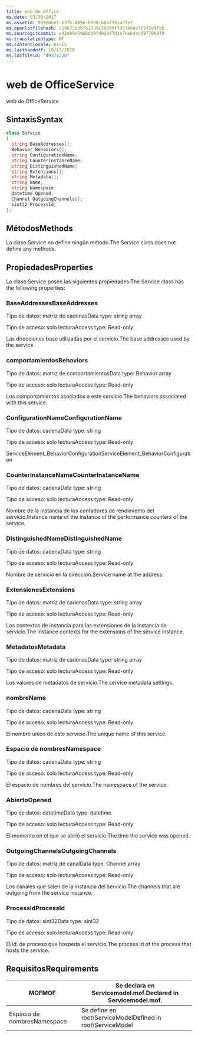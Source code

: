 ```yaml
---
title: web de Office
ms.date: 03/30/2017
ms.assetid: 999806e1-6376-409e-b998-b0af391adfe7
ms.openlocfilehash: c59672b3b7617d9c28d99f7d534b6e7f2f2e9fbb
ms.sourcegitcommit: e42d09e5966dd9fd02847d3e7eeb4ec0877069f8
ms.translationtype: MT
ms.contentlocale: es-ES
ms.lasthandoff: 10/17/2018
ms.locfileid: "49374220"
---
```

# <a name="service"></a><span data-ttu-id="acca7-102">web de Office</span><span class="sxs-lookup"><span data-stu-id="acca7-102">Service</span></span>
<span data-ttu-id="acca7-103">web de Office</span><span class="sxs-lookup"><span data-stu-id="acca7-103">Service</span></span>  
  
## <a name="syntax"></a><span data-ttu-id="acca7-104">Sintaxis</span><span class="sxs-lookup"><span data-stu-id="acca7-104">Syntax</span></span>  
  
```csharp
class Service  
{  
  string BaseAddresses[];  
  Behavior Behaviors[];  
  string ConfigurationName;  
  string CounterInstanceName;  
  string DistinguishedName;  
  string Extensions[];  
  string Metadata[];  
  string Name;  
  string Namespace;  
  datetime Opened;  
  Channel OutgoingChannels[];  
  sint32 ProcessId;  
};  
```  
  
## <a name="methods"></a><span data-ttu-id="acca7-105">Métodos</span><span class="sxs-lookup"><span data-stu-id="acca7-105">Methods</span></span>  
 <span data-ttu-id="acca7-106">La clase Service no define ningún método.</span><span class="sxs-lookup"><span data-stu-id="acca7-106">The Service class does not define any methods.</span></span>  
  
## <a name="properties"></a><span data-ttu-id="acca7-107">Propiedades</span><span class="sxs-lookup"><span data-stu-id="acca7-107">Properties</span></span>  
 <span data-ttu-id="acca7-108">La clase Service posee las siguientes propiedades:</span><span class="sxs-lookup"><span data-stu-id="acca7-108">The Service class has the following properties:</span></span>  
  
### <a name="baseaddresses"></a><span data-ttu-id="acca7-109">BaseAddresses</span><span class="sxs-lookup"><span data-stu-id="acca7-109">BaseAddresses</span></span>  
 <span data-ttu-id="acca7-110">Tipo de datos: matriz de cadenas</span><span class="sxs-lookup"><span data-stu-id="acca7-110">Data type: string array</span></span>  
  
 <span data-ttu-id="acca7-111">Tipo de acceso: solo lectura</span><span class="sxs-lookup"><span data-stu-id="acca7-111">Access type: Read-only</span></span>  
  
 <span data-ttu-id="acca7-112">Las direcciones base utilizadas por el servicio.</span><span class="sxs-lookup"><span data-stu-id="acca7-112">The base addresses used by the service.</span></span>  
  
### <a name="behaviors"></a><span data-ttu-id="acca7-113">comportamientos</span><span class="sxs-lookup"><span data-stu-id="acca7-113">Behaviors</span></span>  
 <span data-ttu-id="acca7-114">Tipo de datos: matriz de comportamientos</span><span class="sxs-lookup"><span data-stu-id="acca7-114">Data type: Behavior array</span></span>  
  
 <span data-ttu-id="acca7-115">Tipo de acceso: solo lectura</span><span class="sxs-lookup"><span data-stu-id="acca7-115">Access type: Read-only</span></span>  
  
 <span data-ttu-id="acca7-116">Los comportamientos asociados a este servicio.</span><span class="sxs-lookup"><span data-stu-id="acca7-116">The behaviors associated with this service.</span></span>  
  
### <a name="configurationname"></a><span data-ttu-id="acca7-117">ConfigurationName</span><span class="sxs-lookup"><span data-stu-id="acca7-117">ConfigurationName</span></span>  
 <span data-ttu-id="acca7-118">Tipo de datos: cadena</span><span class="sxs-lookup"><span data-stu-id="acca7-118">Data type: string</span></span>  
  
 <span data-ttu-id="acca7-119">Tipo de acceso: solo lectura</span><span class="sxs-lookup"><span data-stu-id="acca7-119">Access type: Read-only</span></span>  
  
 <span data-ttu-id="acca7-120">ServiceElement_BehaviorConfiguration</span><span class="sxs-lookup"><span data-stu-id="acca7-120">ServiceElement_BehaviorConfiguration</span></span>  
  
### <a name="counterinstancename"></a><span data-ttu-id="acca7-121">CounterInstanceName</span><span class="sxs-lookup"><span data-stu-id="acca7-121">CounterInstanceName</span></span>  
 <span data-ttu-id="acca7-122">Tipo de datos: cadena</span><span class="sxs-lookup"><span data-stu-id="acca7-122">Data type: string</span></span>  
  
 <span data-ttu-id="acca7-123">Tipo de acceso: solo lectura</span><span class="sxs-lookup"><span data-stu-id="acca7-123">Access type: Read-only</span></span>  
  
 <span data-ttu-id="acca7-124">Nombre de la instancia de los contadores de rendimiento del servicio.</span><span class="sxs-lookup"><span data-stu-id="acca7-124">Instance name of the instance of the performance counters of the service.</span></span>  
  
### <a name="distinguishedname"></a><span data-ttu-id="acca7-125">DistinguishedName</span><span class="sxs-lookup"><span data-stu-id="acca7-125">DistinguishedName</span></span>  
 <span data-ttu-id="acca7-126">Tipo de datos: cadena</span><span class="sxs-lookup"><span data-stu-id="acca7-126">Data type: string</span></span>  
  
 <span data-ttu-id="acca7-127">Tipo de acceso: solo lectura</span><span class="sxs-lookup"><span data-stu-id="acca7-127">Access type: Read-only</span></span>  
  
 <span data-ttu-id="acca7-128">Nombre de servicio en la dirección.</span><span class="sxs-lookup"><span data-stu-id="acca7-128">Service name at the address.</span></span>  
  
### <a name="extensions"></a><span data-ttu-id="acca7-129">Extensiones</span><span class="sxs-lookup"><span data-stu-id="acca7-129">Extensions</span></span>  
 <span data-ttu-id="acca7-130">Tipo de datos: matriz de cadenas</span><span class="sxs-lookup"><span data-stu-id="acca7-130">Data type: string array</span></span>  
  
 <span data-ttu-id="acca7-131">Tipo de acceso: solo lectura</span><span class="sxs-lookup"><span data-stu-id="acca7-131">Access type: Read-only</span></span>  
  
 <span data-ttu-id="acca7-132">Los contextos de instancia para las extensiones de la instancia de servicio.</span><span class="sxs-lookup"><span data-stu-id="acca7-132">The instance contexts for the extensions of the service instance.</span></span>  
  
### <a name="metadata"></a><span data-ttu-id="acca7-133">Metadatos</span><span class="sxs-lookup"><span data-stu-id="acca7-133">Metadata</span></span>  
 <span data-ttu-id="acca7-134">Tipo de datos: matriz de cadenas</span><span class="sxs-lookup"><span data-stu-id="acca7-134">Data type: string array</span></span>  
  
 <span data-ttu-id="acca7-135">Tipo de acceso: solo lectura</span><span class="sxs-lookup"><span data-stu-id="acca7-135">Access type: Read-only</span></span>  
  
 <span data-ttu-id="acca7-136">Los valores de metadatos de servicio.</span><span class="sxs-lookup"><span data-stu-id="acca7-136">The service metadata settings.</span></span>  
  
### <a name="name"></a><span data-ttu-id="acca7-137">nombre</span><span class="sxs-lookup"><span data-stu-id="acca7-137">Name</span></span>  
 <span data-ttu-id="acca7-138">Tipo de datos: cadena</span><span class="sxs-lookup"><span data-stu-id="acca7-138">Data type: string</span></span>  
  
 <span data-ttu-id="acca7-139">Tipo de acceso: solo lectura</span><span class="sxs-lookup"><span data-stu-id="acca7-139">Access type: Read-only</span></span>  
  
 <span data-ttu-id="acca7-140">El nombre único de este servicio.</span><span class="sxs-lookup"><span data-stu-id="acca7-140">The unique name of this service.</span></span>  
  
### <a name="namespace"></a><span data-ttu-id="acca7-141">Espacio de nombres</span><span class="sxs-lookup"><span data-stu-id="acca7-141">Namespace</span></span>  
 <span data-ttu-id="acca7-142">Tipo de datos: cadena</span><span class="sxs-lookup"><span data-stu-id="acca7-142">Data type: string</span></span>  
  
 <span data-ttu-id="acca7-143">Tipo de acceso: solo lectura</span><span class="sxs-lookup"><span data-stu-id="acca7-143">Access type: Read-only</span></span>  
  
 <span data-ttu-id="acca7-144">El espacio de nombres del servicio.</span><span class="sxs-lookup"><span data-stu-id="acca7-144">The namespace of the service.</span></span>  
  
### <a name="opened"></a><span data-ttu-id="acca7-145">Abierto</span><span class="sxs-lookup"><span data-stu-id="acca7-145">Opened</span></span>  
 <span data-ttu-id="acca7-146">Tipo de datos: datetime</span><span class="sxs-lookup"><span data-stu-id="acca7-146">Data type: datetime</span></span>  
  
 <span data-ttu-id="acca7-147">Tipo de acceso: solo lectura</span><span class="sxs-lookup"><span data-stu-id="acca7-147">Access type: Read-only</span></span>  
  
 <span data-ttu-id="acca7-148">El momento en el que se abrió el servicio.</span><span class="sxs-lookup"><span data-stu-id="acca7-148">The time the service was opened.</span></span>  
  
### <a name="outgoingchannels"></a><span data-ttu-id="acca7-149">OutgoingChannels</span><span class="sxs-lookup"><span data-stu-id="acca7-149">OutgoingChannels</span></span>  
 <span data-ttu-id="acca7-150">Tipo de datos: matriz de canal</span><span class="sxs-lookup"><span data-stu-id="acca7-150">Data type: Channel array</span></span>  
  
 <span data-ttu-id="acca7-151">Tipo de acceso: solo lectura</span><span class="sxs-lookup"><span data-stu-id="acca7-151">Access type: Read-only</span></span>  
  
 <span data-ttu-id="acca7-152">Los canales que salen de la instancia del servicio.</span><span class="sxs-lookup"><span data-stu-id="acca7-152">The channels that are outgoing from the service instance.</span></span>  
  
### <a name="processid"></a><span data-ttu-id="acca7-153">ProcessId</span><span class="sxs-lookup"><span data-stu-id="acca7-153">ProcessId</span></span>  
 <span data-ttu-id="acca7-154">Tipo de datos: sint32</span><span class="sxs-lookup"><span data-stu-id="acca7-154">Data type: sint32</span></span>  
  
 <span data-ttu-id="acca7-155">Tipo de acceso: solo lectura</span><span class="sxs-lookup"><span data-stu-id="acca7-155">Access type: Read-only</span></span>  
  
 <span data-ttu-id="acca7-156">El id. de proceso que hospeda el servicio.</span><span class="sxs-lookup"><span data-stu-id="acca7-156">The process id of the process that hosts the service.</span></span>  
  
## <a name="requirements"></a><span data-ttu-id="acca7-157">Requisitos</span><span class="sxs-lookup"><span data-stu-id="acca7-157">Requirements</span></span>  
  
|<span data-ttu-id="acca7-158">MOF</span><span class="sxs-lookup"><span data-stu-id="acca7-158">MOF</span></span>|<span data-ttu-id="acca7-159">Se declara en Servicemodel.mof.</span><span class="sxs-lookup"><span data-stu-id="acca7-159">Declared in Servicemodel.mof.</span></span>|  
|---------|-----------------------------------|  
|<span data-ttu-id="acca7-160">Espacio de nombres</span><span class="sxs-lookup"><span data-stu-id="acca7-160">Namespace</span></span>|<span data-ttu-id="acca7-161">Se define en root\ServiceModel</span><span class="sxs-lookup"><span data-stu-id="acca7-161">Defined in root\ServiceModel</span></span>|
